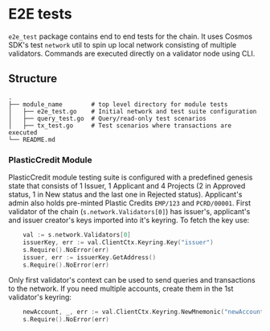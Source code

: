 # E2E tests

`e2e_test` package contains end to end tests for the chain. It uses Cosmos SDK's test `network` util to spin up local network consisting of multiple validators. Commands are executed directly on a validator node using CLI.

## Structure

```
.
├── module_name        # top level directory for module tests
│   ├── e2e_test.go    # Initial network and test suite configuration
│   ├── query_test.go  # Query/read-only test scenarios
│   ├── tx_test.go     # Test scenarios where transactions are executed
└── README.md
```

### PlasticCredit Module

PlasticCredit module testing suite is configured with a predefined genesis state that consists of 1 Issuer, 1 Applicant and 4 Projects (2 in Approved status, 1 in New status and the last one in Rejected status). Applicant's admin also holds pre-minted Plastic Credits `EMP/123` and `PCRD/00001`. First validator of the chain (`s.network.Validators[0]`) has issuer's, applicant's and issuer creator's keys imported into it's keyring. To fetch the key use:

```go
	val := s.network.Validators[0]
	issuerKey, err := val.ClientCtx.Keyring.Key("issuer")
	s.Require().NoError(err)
	issuer, err := issuerKey.GetAddress()
	s.Require().NoError(err)
```

Only first validator's context can be used to send queries and transactions to the network. If you need multiple accounts, create them in the 1st validator's keyring:

```go
	newAccount, _, err := val.ClientCtx.Keyring.NewMnemonic("newAccount", keyring.English, sdk.FullFundraiserPath, keyring.DefaultBIP39Passphrase, hd.Secp256k1)
	s.Require().NoError(err)

```